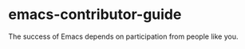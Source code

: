 emacs-contributor-guide
=======================

The success of Emacs depends on participation from people like you.
